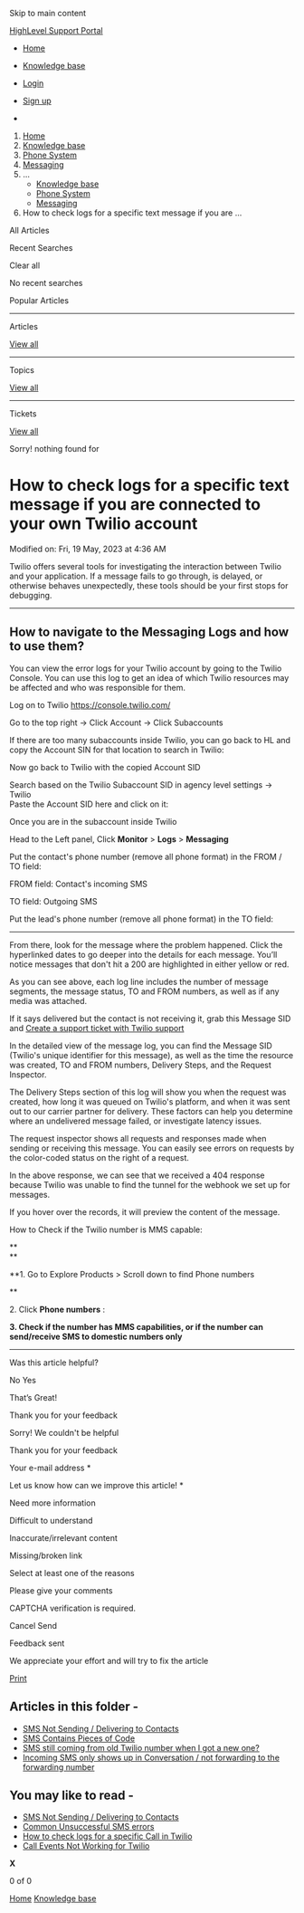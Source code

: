 Skip to main content

[ HighLevel Support Portal ](https://help.gohighlevel.com)

  * [ Home ](/support/home)
  * [ Knowledge base ](/support/solutions)

  * [Login](/support/login)
  * [Sign up](/support/signup)
  * 

  1. [Home](/support/home)
  2. [Knowledge base](/support/solutions)
  3. [Phone System](/support/solutions/48000415161)
  4. [Messaging](/support/solutions/folders/48000690075)
  5. ... 
     * [Knowledge base](/support/solutions)
     * [Phone System](/support/solutions/48000415161)
     * [Messaging](/support/solutions/folders/48000690075)
  6. How to check logs for a specific text message if you are ...

All  Articles 

Recent Searches

Clear all

No recent searches

Popular Articles

* * *

Articles

[View all](/support/search/solutions)

* * *

Topics

[View all](/support/search/topics)

* * *

Tickets

[View all](/support/search/tickets)

Sorry! nothing found for   

# How to check logs for a specific text message if you are connected to your own Twilio account

Modified on: Fri, 19 May, 2023 at 4:36 AM

Twilio offers several tools for investigating the interaction between Twilio and your application. If a message fails to go through, is delayed, or otherwise behaves unexpectedly, these tools should be your first stops for debugging.

* * *

## **How to navigate to the Messaging Logs and how to use them?**

You can view the error logs for your Twilio account by going to the Twilio Console. You can use this log to get an idea of which Twilio resources may be affected and who was responsible for them.

Log on to Twilio <https://console.twilio.com/>

Go to the top right -> Click Account -> Click Subaccounts  

If there are too many subaccounts inside Twilio, you can go back to HL and copy the Account SIN for that location to search in Twilio:  

Now go back to Twilio with the copied Account SID

Search based on the Twilio Subaccount SID in agency level settings -> Twilio  
Paste the Account SID here and click on it:  

Once you are in the subaccount inside Twilio

Head to the Left panel, Click **Monitor** > **Logs** > **Messaging**  

Put the contact's phone number (remove all phone format) in the FROM / TO field:

FROM field: Contact's incoming SMS

TO field: Outgoing SMS

Put the lead's phone number (remove all phone format) in the TO field:  

****  

From there, look for the message where the problem happened. Click the hyperlinked dates to go deeper into the details for each message. You’ll notice messages that don't hit a  200   are highlighted in either yellow or red.  

As you can see above, each log line includes the number of message segments, the message status, TO and FROM numbers, as well as if any media was attached.  
  
If it says delivered but the contact is not receiving it, grab this Message SID and [Create a support ticket with Twilio support](https://support.twilio.com/hc/en-us/articles/360048500694-Contacting-Twilio-Support) 

In the detailed view of the message log, you can find the Message SID (Twilio's unique identifier for this message), as well as the time the resource was created, TO and FROM numbers, Delivery Steps, and the Request Inspector.

The Delivery Steps section of this log will show you when the request was created, how long it was queued on Twilio's platform, and when it was sent out to our carrier partner for delivery. These factors can help you determine where an undelivered message failed, or investigate latency issues.

The request inspector shows all requests and responses made when sending or receiving this message. You can easily see errors on requests by the color-coded status on the right of a request.  

In the above response, we can see that we received a 404 response because Twilio was unable to find the tunnel for the webhook we set up for messages.  

If you hover over the records, it will preview the content of the message. 

How to Check if the Twilio number is MMS capable:

**  
**

**1\. Go to Explore Products > Scroll down to find Phone numbers  

**

2\. Click **Phone numbers** :

**3\. Check if the number has MMS capabilities, or if the number can send/receive SMS to domestic numbers only**

****  

Was this article helpful?

No  Yes 

That’s Great!

Thank you for your feedback

Sorry! We couldn't be helpful

Thank you for your feedback

Your e-mail address *

Let us know how can we improve this article! *

Need more information 

Difficult to understand 

Inaccurate/irrelevant content 

Missing/broken link 

Select at least one of the reasons 

Please give your comments 

CAPTCHA verification is required. 

Cancel  Send 

Feedback sent

We appreciate your effort and will try to fix the article

[Print](javascript:print\(\))

## Articles in this folder -

  * [SMS Not Sending / Delivering to Contacts](/support/solutions/articles/48000981696-sms-not-sending-delivering-to-contacts)
  * [SMS Contains Pieces of Code](/support/solutions/articles/48000979914-sms-contains-pieces-of-code)
  * [SMS still coming from old Twilio number when I got a new one?](/support/solutions/articles/48001152123-sms-still-coming-from-old-twilio-number-when-i-got-a-new-one-)
  * [Incoming SMS only shows up in Conversation / not forwarding to the forwarding number](/support/solutions/articles/48001156789-incoming-sms-only-shows-up-in-conversation-not-forwarding-to-the-forwarding-number)

## You may like to read -

  * [SMS Not Sending / Delivering to Contacts](/support/solutions/articles/48000981696-sms-not-sending-delivering-to-contacts)
  * [Common Unsuccessful SMS errors](/support/solutions/articles/48001208912-common-unsuccessful-sms-errors)
  * [How to check logs for a specific Call in Twilio](/support/solutions/articles/48001229978-how-to-check-logs-for-a-specific-call-in-twilio)
  * [Call Events Not Working for Twilio](/support/solutions/articles/48000981465-call-events-not-working-for-twilio)

**X**

0 of 0 []()

[Home](/support/home) [Knowledge base](/support/solutions)
